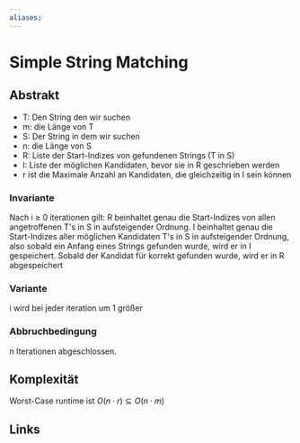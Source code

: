 ```yaml
---
aliases: 
---
```

# Simple String Matching 
## Abstrakt
- T: Den String den wir suchen
- m: die Länge von T
- S: Der String in dem wir suchen
- n: die Länge von S
- R: Liste der Start-Indizes von gefundenen Strings (T in S)
- I: Liste der möglichen Kandidaten, bevor sie in R geschrieben werden
- r ist die Maximale Anzahl an Kandidaten, die gleichzeitig in I sein können
### Invariante
Nach i $\geq$ 0 iterationen gilt:
R beinhaltet genau die Start-Indizes von allen angetroffenen T's in S in aufsteigender Ordnung.
I beinhaltet genau die Start-Indizes aller möglichen Kandidaten T's in S in aufsteigender Ordnung, also sobald ein Anfang eines Strings gefunden wurde, wird er in I gespeichert. Sobald der Kandidat für korrekt gefunden wurde, wird er in R abgespeichert
### Variante
i wird bei jeder iteration um 1 größer
### Abbruchbedingung
n Iterationen abgeschlossen.
## Komplexität
Worst-Case runtime ist $O(n \cdot r) \subseteq O(n \cdot m)$

## Links